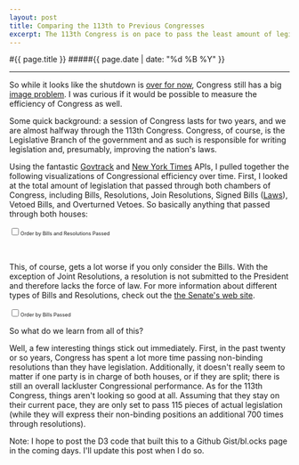 ```yaml
---
layout: post
title: Comparing the 113th to Previous Congresses
excerpt: The 113th Congress is on pace to pass the least amount of legislation since the 1950s -- examining Congressional legislative history with the D3 library.
---
```



#{{ page.title }}
#####{{ page.date | date: "%d %B %Y" }}

<hr>

So while it looks like the shutdown is [over for now](http://www.nytimes.com/2013/10/17/us/congress-budget-debate.html?hp&_r=0), Congress still has a big [image problem](http://www.gallup.com/poll/165281/congress-job-approval-falls-amid-gov-shutdown.aspx). I was curious if it would be possible to measure the efficiency of Congress as well.

Some quick background: a session of Congress lasts for two years, and we are almost halfway through the 113th Congress. Congress, of course, is the Legislative Branch of the government and as such is responsible for writing legislation and, presumably, improving the nation's laws.

Using the fantastic [Govtrack](https://www.govtrack.us/developers/api) and [New York Times](http://developer.nytimes.com/docs/congress_api) APIs, I pulled together the following visualizations of Congressional efficiency over time. First, I looked at the total amount of legislation that passed through both chambers of Congress, including Bills, Resolutions, Join Resolutions, Signed Bills ([Laws](http://www.youtube.com/watch?v=tyeJ55o3El0)), Vetoed Bills, and Overturned Vetoes. So basically anything that passed through both houses:

<label style="font-size: 9px"><input type="checkbox" id="billsandresinput">Order by Bills and Resolutions Passed</label>
<script>

var billsandres = [{'dem_houses': -1, 'total_bills': 1876, 'congress': '83rd', 'congress_number': 83}, {'dem_houses': -1, 'total_bills': 2012, 'congress': '84th', 'congress_number': 84}, {'dem_houses': -1, 'total_bills': 1825, 'congress': '85th', 'congress_number': 85}, {'dem_houses': -1, 'total_bills': 1379, 'congress': '86th', 'congress_number': 86}, {'dem_houses': -1, 'total_bills': 1658, 'congress': '87th', 'congress_number': 87}, {'dem_houses': -1, 'total_bills': 1119, 'congress': '88th', 'congress_number': 88}, {'dem_houses': -1, 'total_bills': 1386, 'congress': '89th', 'congress_number': 89}, {'dem_houses': -1, 'total_bills': 1064, 'congress': '90th', 'congress_number': 90}, {'dem_houses': -1, 'total_bills': 1037, 'congress': '91st', 'congress_number': 91}, {'dem_houses': -1, 'total_bills': 851, 'congress': '92nd', 'congress_number': 92}, {'dem_houses': -1, 'total_bills': 1598, 'congress': '93rd', 'congress_number': 93}, {'dem_houses': -1, 'total_bills': 1669, 'congress': '94th', 'congress_number': 94}, {'dem_houses': -1, 'total_bills': 1719, 'congress': '95th', 'congress_number': 95}, {'dem_houses': -1, 'total_bills': 1563, 'congress': '96th', 'congress_number': 96}, {'dem_houses': -1, 'total_bills': 898, 'congress': '97th', 'congress_number': 97}, {'dem_houses': -1, 'total_bills': 1012, 'congress': '98th', 'congress_number': 98}, {'dem_houses': -1, 'total_bills': 1020, 'congress': '99th', 'congress_number': 99}, {'dem_houses': -1, 'total_bills': 1112, 'congress': '100th', 'congress_number': 100}, {'dem_houses': -1, 'total_bills': 1279, 'congress': '101st', 'congress_number': 101}, {'dem_houses': 2, 'total_bills': 1212, 'congress': '102nd', 'congress_number': 102}, {'dem_houses': 2, 'total_bills': 996, 'congress': '103rd', 'congress_number': 103}, {'dem_houses': 0, 'total_bills': 939, 'congress': '104th', 'congress_number': 104}, {'dem_houses': 0, 'total_bills': 1028, 'congress': '105th', 'congress_number': 105}, {'dem_houses': 0, 'total_bills': 1380, 'congress': '106th', 'congress_number': 106}, {'dem_houses': 0, 'total_bills': 1069, 'congress': '107th', 'congress_number': 107}, {'dem_houses': 0, 'total_bills': 1374, 'congress': '108th', 'congress_number': 108}, {'dem_houses': 0, 'total_bills': 1512, 'congress': '109th', 'congress_number': 109}, {'dem_houses': 1, 'total_bills': 1897, 'congress': '110th', 'congress_number': 110}, {'dem_houses': 2, 'total_bills': 1851, 'congress': '111st', 'congress_number': 111}, {'dem_houses': 1, 'total_bills': 1007, 'congress': '112nd', 'congress_number': 112}, {'dem_houses': 1, 'total_bills': 313, 'congress': '113rd', 'congress_number': 113}, {'dem_houses': -2, 'total_bills': 801, 'congress': '113rd (proj)', 'congress_number': 114}]

function billsPassed(data, input, autosort) {
  var margin = {left: 40, right: 20, top: 20, bottom: 60},
      width = 520 - margin.left - margin.right,
      height = 300 - margin.top - margin.bottom;


  var xBar = d3.scale.ordinal()
            .domain(data.map(function(d) { return d.congress; }))
            .rangeRoundBands([0, width], .1);

  var yBar = d3.scale.linear()
            .domain([0, d3.max(data, function(d) { return d.total_bills; }) + 100])
            .range([height, 0]);

  var color = d3.scale.ordinal()
            .domain([0,2])
            .range(['B2182B','4575B4','8073AC'])

  var xAxis = d3.svg.axis()
                .scale(xBar)
                .orient('bottom')

  var yAxisBar = d3.svg.axis()
                .scale(yBar)
                .orient('left');

  var svgBar = d3.select('section').append('svg')
                .attr('width', width + margin.left + margin.right)
                .attr('height', height + margin.top + margin.bottom)
              .append('g')
                .attr('transform', 'translate(' + margin.left + ',' + margin.top + ')');

  svgBar.append('g')
    .attr('class', 'x axis')
    .attr('font-size', '9px')
    .attr("transform", "translate(0," + (height) + ")")
    .call(xAxis)
    .selectAll('text')
      .style("text-anchor", "end")
      .attr('transform', function(d) {
        return 'rotate(-45)';
      })

  svgBar.append('g')
      .attr('class', 'y axis')
      .attr('font-size', '9px')
      .call(yAxisBar)

  svgBar.selectAll('.bar')
      .data(data)
    .enter().append('rect')
      .attr('class','bar')
      .attr('x', function(d) { return xBar(d.congress); })
      .attr('width', xBar.rangeBand())
      .attr('y', function(d) { return yBar(d.total_bills); })
      .attr('height', function(d) { return height - yBar(d.total_bills) })
      .style('stroke', 'white')
      .style('fill', function(d) { 
        if(d.dem_houses === -1) return "grey"
        else if (d.dem_houses === -2) return "bcbddc"
        else return color(d.dem_houses); })

  d3.select(input).on("change", change);

  if(autosort === true) {
      var sortTimeout = setTimeout(function() {
        d3.select(input).property("checked", true).each(change);
      }, 5000);
    }

  function change() {
    clearTimeout(sortTimeout);

    var x0 = xBar.domain(data.sort(this.checked
        ? function(a, b) { return b.total_bills - a.total_bills; }
        : function(a, b) { return d3.ascending(a.congress_number, b.congress_number); })
        .map(function(d) { return d.congress; }))
        .copy();

    var transition = svgBar.transition().duration(750),
        delay = function(d, i) { return i * 50; };


    transition.selectAll(".bar")
        .delay(delay)
        .attr("x", function(d) { return x0(d.congress); });

    transition.select(".x.axis")
        .call(xAxis)
      .selectAll("g")
        .delay(delay)
      .selectAll('text')
        .style("text-anchor", "end")
        .attr('transform', function(d) {
          return 'rotate(-45)';
        });
  }
};

billsPassed(billsandres, '#billsandresinput', true);
</script><br>

This, of course, gets a lot worse if you only consider the Bills. With the exception of Joint Resolutions, a resolution is not submitted to the President and therefore lacks the force of law. For more information about different types of Bills and Resolutions, check out the [the Senate's web site](http://www.senate.gov/reference/glossary_term/concurrent_resolution.htm).

<label style="font-size: 9px"><input type="checkbox" id="billsonlyinput">Order by Bills Passed</label>
<script>
var billsonly = [{'dem_houses': -1, 'total_bills': 1783, 'congress_number': 83, 'congress': "83rd"}, {'dem_houses': -1, 'total_bills': 1921, 'congress_number': 84, 'congress': "84th"}, {'dem_houses': -1, 'total_bills': 1719, 'congress_number': 85, 'congress': "85th"}, {'dem_houses': -1, 'total_bills': 1293, 'congress_number': 86, 'congress': "86th"}, {'dem_houses': -1, 'total_bills': 1566, 'congress_number': 87, 'congress': "87th"}, {'dem_houses': -1, 'total_bills': 1024, 'congress_number': 88, 'congress': "88th"}, {'dem_houses': -1, 'total_bills': 1279, 'congress_number': 89, 'congress': "89th"}, {'dem_houses': -1, 'total_bills': 994, 'congress_number': 90, 'congress': "90th"}, {'dem_houses': -1, 'total_bills': 937, 'congress_number': 91, 'congress': "91st"}, {'dem_houses': -1, 'total_bills': 764, 'congress_number': 92, 'congress': "92nd"}, {'dem_houses': -1, 'total_bills': 778, 'congress_number': 93, 'congress': "93rd"}, {'dem_houses': -1, 'total_bills': 734, 'congress_number': 94, 'congress': "94th"}, {'dem_houses': -1, 'total_bills': 806, 'congress_number': 95, 'congress': "95th"}, {'dem_houses': -1, 'total_bills': 736, 'congress_number': 96, 'congress': "96th"}, {'dem_houses': -1, 'total_bills': 530, 'congress_number': 97, 'congress': "97th"}, {'dem_houses': -1, 'total_bills': 678, 'congress_number': 98, 'congress': "98th"}, {'dem_houses': -1, 'total_bills': 688, 'congress_number': 99, 'congress': "99th"}, {'dem_houses': -1, 'total_bills': 765, 'congress_number': 100, 'congress': "100th"}, {'dem_houses': -1, 'total_bills': 681, 'congress_number': 101, 'congress': "101st"}, {'dem_houses': 2, 'total_bills': 628, 'congress_number': 102, 'congress': "102nd"}, {'dem_houses': 2, 'total_bills': 490, 'congress_number': 103, 'congress': "103rd"}, {'dem_houses': 0, 'total_bills': 343, 'congress_number': 104, 'congress': "104th"}, {'dem_houses': 0, 'total_bills': 408, 'congress_number': 105, 'congress': "105th"}, {'dem_houses': 0, 'total_bills': 612, 'congress_number': 106, 'congress': "106th"}, {'dem_houses': 0, 'total_bills': 389, 'congress_number': 107, 'congress': "107th"}, {'dem_houses': 0, 'total_bills': 509, 'congress_number': 108, 'congress': "108th"}, {'dem_houses': 0, 'total_bills': 486, 'congress_number': 109, 'congress': "109th"}, {'dem_houses': 1, 'total_bills': 465, 'congress_number': 110, 'congress': "110th"}, {'dem_houses': 2, 'total_bills': 386, 'congress_number': 111, 'congress': "111st"}, {'dem_houses': 1, 'total_bills': 286, 'congress_number': 112, 'congress': "112nd"}, {'dem_houses': 1, 'total_bills': 45, 'congress_number': 113, 'congress': "113rd"}, {'dem_houses': -2, 'total_bills': 115.16, 'congress_number': 114, 'congress': "113rd (proj)"}]
billsPassed(billsonly, '#billsonlyinput', false)
</script>

So what do we learn from all of this?

Well, a few interesting things stick out immediately. First, in the past twenty or so years, Congress has spent a lot more time passing non-binding resolutions than they have legislation. Additionally, it doesn't really seem to matter if one party is in charge of both houses, or if they are split; there is still an overall lackluster Congressional performance. As for the 113th Congress, things aren't looking so good at all. Assuming that they stay on their current pace, they are only set to pass 115 pieces of actual legislation (while they will express their non-binding positions an additional 700 times through resolutions). 

Note: I hope to post the D3 code that built this to a Github Gist/bl.ocks page in the coming days. I'll update this post when I do so.